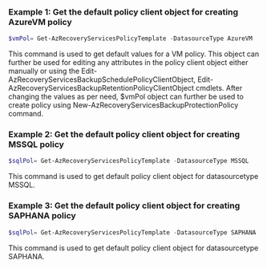### Example 1: Get the default policy client object for creating AzureVM policy
```powershell
$vmPol= Get-AzRecoveryServicesPolicyTemplate -DatasourceType AzureVM
```

This command is used to get default values for a VM policy. This object can further be used for editing any attributes in the policy client object either manually or using the Edit-AzRecoveryServicesBackupSchedulePolicyClientObject, Edit-AzRecoveryServicesBackupRetentionPolicyClientObject cmdlets. After changing the values as per need, $vmPol object can further be used to create policy using New-AzRecoveryServicesBackupProtectionPolicy command.

### Example 2: Get the default policy client object for creating MSSQL policy
```powershell
$sqlPol= Get-AzRecoveryServicesPolicyTemplate -DatasourceType MSSQL
```

This command is used to get default policy client object for datasourcetype MSSQL.

### Example 3: Get the default policy client object for creating SAPHANA policy
```powershell
$sqlPol= Get-AzRecoveryServicesPolicyTemplate -DatasourceType SAPHANA
```

This command is used to get default policy client object for datasourcetype SAPHANA.

